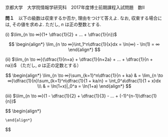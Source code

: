 京都大学　大学院情報学研究科　2017年度博士前期課程入試問題　数II

**問１**　以下の級数は収束するか否か, 理由をつけて答えよ. なお, 収束する場合には, その値を求めよ. ただし, $n$ は正の整数とする. 

(i) $\lim_{n \to ∞}(1+ \dfrac{1}{2} + ... + \dfrac{1}{n})$

$$
    \begin{align*}
        \lim_{n \to ∞}\int_1^n\dfrac{1}{x}dx = \ln(∞) - \ln(1) = ∞
    \end{align*}
$$

(ii) $\lim_{n \to ∞}(\dfrac{1}{n+a} + \dfrac{1}{n+2a} + ... + \dfrac{1}{n + na})$ （ただし, $a$ は正の定数とする）

$$
    \begin{align*}
        \lim_{n \to ∞}\sum_{k=1}^n\dfrac{1}{n + ka} & = \lim_{n \to ∞}\dfrac{1}{n}\sum_{k=1}^n\dfrac{1}{1 + ka/n} = \int_0^a\dfrac{1}{1 + x}dx \\\
        & = \ln(1+x)|_0^a = \ln(1+a)
    \end{align*}
$$

(iii) $\lim_{n \to ∞}(1 - \dfrac{1}{2} + \dfrac{1}{3} - ... + (-1)^{n-1}\dfrac{1}{n})$

$$
    \begin{align*}
        
    \end{align*}
$$